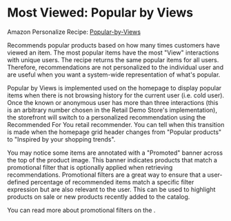 
  
# Most Viewed: Popular by Views


Amazon Personalize Recipe:
[Popular-by-Views](https://docs.aws.amazon.com/personalize/latest/dg/ECOMMERCE-use-cases.html#most-viewed-use-case)



Recommends popular products based on how many times customers have viewed an item. The most popular items have the most
"View" interactions with unique users. The recipe returns the same popular items for all users. Therefore, recommendations are
not personalized to the individual user and are useful when you want a system-wide representation of what's popular.



Popular by Views is implemented used on the homepage to display popular items when there is not browsing
history for the current user (i.e. cold user). Once the known or anonymous user has more than three interactions (this
is an arbitrary number chosen in the Retail Demo Store's implementation), the storefront will switch to a personalized
recommendation using the Recommended For You retail recommender. You can tell when this transition is made when the homepage
grid header changes from "Popular products" to "Inspired by your shopping trends".



You may notice some items are annotated with a "Promoted" banner across the top of the product image. This banner indicates
products that match a promotional filter that is optionally applied when retrieving recommendations. Promotional filters are
a great way to ensure that a user-defined percentage of recommended items match a specific filter expression but are also
relevant to the user. This can be used to highlight products on sale or new products recently added to the catalog.



You can read more about promotional filters on the .

  
